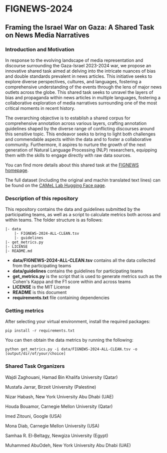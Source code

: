# FIGNEWS-2024

## Framing the Israel War on Gaza: A Shared Task on News Media Narratives

### Introduction and Motivation

In response to the evolving landscape of media representation and discourse surrounding the Gaza-Israel 2023-2024 war, we propose an innovative shared task aimed at delving into the intricate nuances of bias and double standards prevalent in news articles. This initiative seeks to explore diverse perspectives, cultures, and languages, fostering a comprehensive understanding of the events through the lens of major news outlets across the globe. This shared task seeks to unravel the layers of bias and propaganda within news articles in multiple languages, fostering a collaborative exploration of media narratives surrounding one of the most critical moments in recent history.


The overarching objective is to establish a shared corpus for comprehensive annotation across various layers, crafting annotation guidelines shaped by the diverse range of conflicting discourses around this sensitive topic. This endeavor seeks to bring to light both challenges and commendable aspects within the data and to foster a collaborative community. Furthermore, it aspires to nurture the growth of the next generation of Natural Language Processing (NLP) researchers, equipping them with the skills to engage directly with raw data sources.

You can find more details about this shared task at the [FIGNEWS homepage](https://sites.google.com/view/fignews/home).

The full dataset (including the original and machin translated text lines) can be found on the [CAMeL Lab Hugging Face page](https://huggingface.co/datasets/CAMeL-Lab/FIGNEWS-2024).

### Description of this repository

This repository contains the data and guidelines submitted by the participating teams, as well as a script to calculate metrics both across and within teams. The folder structure is as follows:
```
|- data
    |- FIGNEWS-2024-ALL-CLEAN.tsv
    |- guidelines
|- get_metrics.py
|- LICENSE
|- README.md
```
- **data/FIGNEWS-2024-ALL-CLEAN.tsv** contains all the data collected from the participating teams
- **data/guidelines** contains the guidelines for participating teams
- **get_metrics.py** is the script that is used to generate metrics such as the Cohen's Kappa and the F1 score within and across teams
- **LICENSE** is the MIT License
- **README** is this document
- **requirements.txt** file containing dependencies

### Getting metrics

After selecting your virtual environment, install the required packages:
```
pip install -r requirements.txt
```

You can then obtain the data metrics by running the following:
```
python get_metrics.py -i data/FIGNEWS-2024-ALL-CLEAN.tsv -o [output/dir/of/your/choice]
```

### Shared Task Organizers

Wajdi Zaghouani, Hamad Bin Khalifa University (Qatar)

Mustafa Jarrar, Birzeit University (Palestine)

Nizar Habash, New York University Abu Dhabi (UAE)

Houda Bouamor, Carnegie Mellon University (Qatar)

Imed Zitouni, Google (USA)

Mona Diab, Carnegie Mellon University (USA)

Samhaa R. El-Beltagy, Newgiza University (Egypt)

Muhammed AbuOdeh, New York University Abu Dhabi (UAE)
